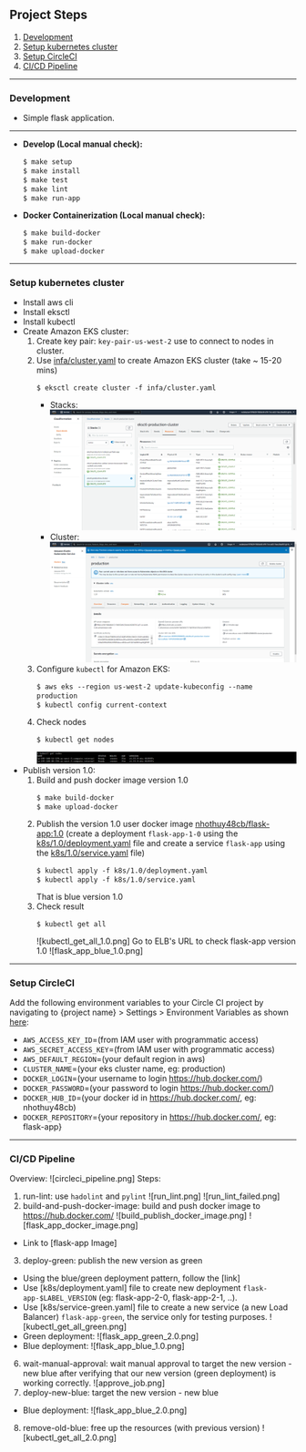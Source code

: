 ## Project Steps

1. [Development](#development)
2. [Setup kubernetes cluster](#setup-kubernetes-cluster)
3. [Setup CircleCI](#setup-circleci)
4. [CI/CD Pipeline](#cicd-pipeline)

<hr>


### Development

- Simple flask application.

<hr>

- **Develop (Local manual check):**

  ```
  $ make setup
  $ make install
  $ make test
  $ make lint
  $ make run-app
  ```
- **Docker Containerization (Local manual check):**
  ```
  $ make build-docker
  $ make run-docker
  $ make upload-docker
  ```
<hr>

### Setup kubernetes cluster
- Install aws cli
- Install eksctl
- Install kubectl
- Create Amazon EKS cluster:
  1. Create key pair: `key-pair-us-west-2` use to connect to nodes in cluster.
  2. Use [infa/cluster.yaml](./infa/cluster.yaml) to create Amazon EKS cluster (take ~ 15-20 mins)
      ```
     $ eksctl create cluster -f infa/cluster.yaml
     ```
     - Stacks:
     ![cf_stack_eksctl_production_cluster.png](./screenshots/cf_stack_eksctl_production_cluster.png)
     - Cluster:
     ![eks_clusters_production.png](./screenshots/eks_clusters_production.png)
  3. Configure `kubectl` for Amazon EKS:
      ```
     $ aws eks --region us-west-2 update-kubeconfig --name production
     $ kubectl config current-context
      ```
  4. Check nodes
      ```
     $ kubectl get nodes
      ```
     ![kubectl_get_nodes.png](./screenshots/kubectl_get_nodes.png)
- Publish version 1.0:
  1. Build and push docker image version 1.0
     ```
     $ make build-docker
     $ make upload-docker
     ```
  2. Publish the version 1.0 user docker image [nhothuy48cb/flask-app:1.0](https://hub.docker.com/layers/254101442/nhothuy48cb/flask-app/1.0/images/sha256-d9c17a79c90e4f386965bec9594121b99005c60b523b76629c043e88538edfa6?context=repo) (create a deployment `flask-app-1-0` using the [k8s/1.0/deployment.yaml](./k8s/1.0/deployment.yaml) file and create a service `flask-app` using the [k8s/1.0/service.yaml](./k8s/1.0/service.yaml) file)
     ```
     $ kubectl apply -f k8s/1.0/deployment.yaml
     $ kubectl apply -f k8s/1.0/service.yaml
     ```
     That is blue version 1.0
  3. Check result
     ```
     $ kubectl get all
     ```
     ![kubectl_get_all_1.0.png]
     Go to ELB's URL to check flask-app version 1.0
     ![flask_app_blue_1.0.png]
<hr>

### Setup CircleCI
Add the following environment variables to your Circle CI project by navigating to {project name} > Settings > Environment Variables as shown [here](https://circleci.com/docs/settings):
- `AWS_ACCESS_KEY_ID`=(from IAM user with programmatic access)
- `AWS_SECRET_ACCESS_KEY`=(from IAM user with programmatic access)
- `AWS_DEFAULT_REGION`=(your default region in aws)
- `CLUSTER_NAME`=(your eks cluster name, eg: production)
- `DOCKER_LOGIN`=(your username to login https://hub.docker.com/)
- `DOCKER_PASSWORD`=(your password to login https://hub.docker.com/)
- `DOCKER_HUB_ID`=(your docker id in https://hub.docker.com/, eg: nhothuy48cb)
- `DOCKER_REPOSITORY`={your repository in https://hub.docker.com/, eg: flask-app}
<hr>

### CI/CD Pipeline
Overview:
![circleci_pipeline.png]
Steps:
1. run-lint: use `hadolint` and `pylint`
  ![run_lint.png]
  ![run_lint_failed.png]
2. build-and-push-docker-image: build and push docker image to https://hub.docker.com/
  ![build_publish_docker_image.png]
  ![flask_app_docker_image.png]
- Link to [flask-app Image]
3. deploy-green: publish the new version as green
- Using the blue/green deployment pattern, follow the [link]
- Use [k8s/deployment.yaml] file to create new deployment `flask-app-$LABEL_VERSION` (eg: flask-app-2-0, flask-app-2-1, ..).
- Use [k8s/service-green.yaml] file to create a new service (a new Load Balancer) `flask-app-green`, the service only for testing purposes.
  ![kubectl_get_all_green.png]
- Green deployment:
  ![flask_app_green_2.0.png]
- Blue deployment:
  ![flask_app_blue_1.0.png]
6. wait-manual-approval: wait manual approval to target the new version - new blue after verifying that our new version (green deployment) is working correctly.
   ![approve_job.png]
7. deploy-new-blue: target the new version - new blue
- Blue deployment:
  ![flask_app_blue_2.0.png]
8. remove-old-blue: free up the resources (with previous version)
   ![kubectl_get_all_2.0.png]